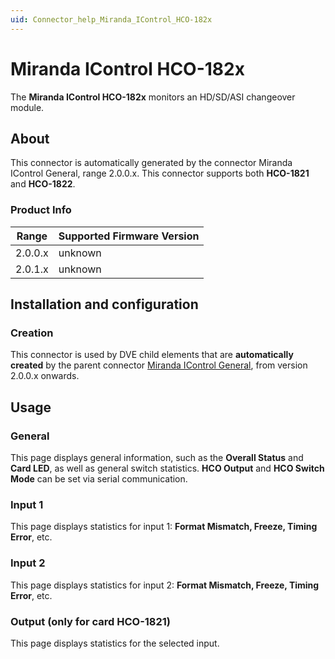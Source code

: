 ```yaml
---
uid: Connector_help_Miranda_IControl_HCO-182x
---
```


# Miranda IControl HCO-182x

The **Miranda IControl HCO-182x** monitors an HD/SD/ASI changeover module.

## About

This connector is automatically generated by the connector Miranda IControl General, range 2.0.0.x. This connector supports both **HCO-1821** and **HCO-1822**.

### Product Info

| Range | Supported Firmware Version |
|------------------|-----------------------------|
| 2.0.0.x          | unknown                     |
| 2.0.1.x          | unknown                     |

## Installation and configuration

### Creation

This connector is used by DVE child elements that are **automatically created** by the parent connector [Miranda IControl General](xref:Connector_help_Miranda_IControl_General), from version 2.0.0.x onwards.

## Usage

### General

This page displays general information, such as the **Overall Status** and **Card LED**, as well as general switch statistics. **HCO Output** and **HCO Switch Mode** can be set via serial communication.

### Input 1

This page displays statistics for input 1: **Format Mismatch, Freeze, Timing Error**, etc.

### Input 2

This page displays statistics for input 2: **Format Mismatch, Freeze, Timing Error**, etc.

### Output (only for card HCO-1821)

This page displays statistics for the selected input.
